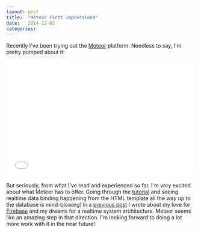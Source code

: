 ```yaml
---
layout: post
title:  "Meteor First Impressions"
date:   2014-12-02
categories:
---
```


Recently I've been trying out the [Meteor](https://www.meteor.com/) platform. Needless to say, I'm pretty pumped about it:

<div style="position: relative; padding-bottom: 56.25%; padding-top: 25px; height: 0;">
    <iframe style="position: absolute; top: 0; left: 0; width: 100%; height: 100%;" src="//www.youtube.com/embed/AsdZKyVQ9IE" frameborder="0" allowfullscreen></iframe>
</div>

But seriously, from what I've read and experienced so far, I'm very excited about what Meteor has to offer. Going through the [tutorial](https://www.meteor.com/install) and seeing realtime data binding happening from the HTML template all the way up to the database is mind-blowing! In a [previous post](http://1pxsolidtomato.com/2014/10/01/firebase-tustacr/) I wrote about my love for [Firebase](https://www.firebase.com/) and my dreams for a realtime system architecture. Meteor seems like an amazing step in that direction. I'm looking forward to doing a lot more work with it in the near future!